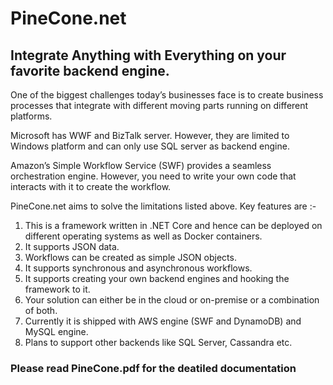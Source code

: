 # PineCone.net
## Integrate Anything with Everything on your favorite backend engine.

One of the biggest challenges today’s businesses face is to create business processes that integrate with different moving parts running on different platforms.

Microsoft has WWF and BizTalk server. However, they are limited to Windows platform and can only use SQL server as backend engine.

Amazon’s Simple Workflow Service (SWF) provides a seamless orchestration engine. However, you need to write your own code that interacts with it to create the workflow.

PineCone.net aims to solve the limitations listed above. Key features are :-
1. This is a framework written in .NET Core and hence can be deployed on different operating systems as well as Docker containers.
2. It supports JSON data.
3. Workflows can be created as simple JSON objects.
4. It supports synchronous and asynchronous workflows.
5. It supports creating your own backend engines and hooking the framework to it.
6. Your solution can either be in the cloud or on-premise or a combination of both.
7. Currently it is shipped with AWS engine (SWF and DynamoDB) and MySQL engine.
8. Plans to support other backends like SQL Server, Cassandra etc.

### Please read PineCone.pdf for the deatiled documentation
